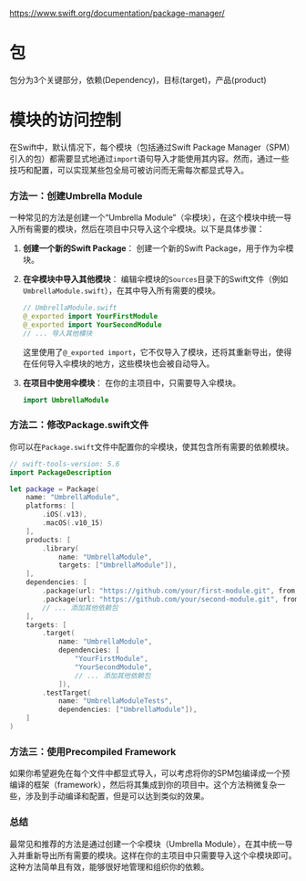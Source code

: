 https://www.swift.org/documentation/package-manager/

# 包

包分为3个关键部分，依赖(Dependency)，目标(target)，产品(product)


# 模块的访问控制

在Swift中，默认情况下，每个模块（包括通过Swift Package Manager（SPM）引入的包）都需要显式地通过`import`语句导入才能使用其内容。然而，通过一些技巧和配置，可以实现某些包全局可被访问而无需每次都显式导入。

### 方法一：创建Umbrella Module

一种常见的方法是创建一个“Umbrella Module”（伞模块），在这个模块中统一导入所有需要的模块，然后在项目中只导入这个伞模块。以下是具体步骤：

1. **创建一个新的Swift Package**：
   创建一个新的Swift Package，用于作为伞模块。

2. **在伞模块中导入其他模块**：
   编辑伞模块的`Sources`目录下的Swift文件（例如`UmbrellaModule.swift`），在其中导入所有需要的模块。

   ```swift
   // UmbrellaModule.swift
   @_exported import YourFirstModule
   @_exported import YourSecondModule
   // ... 导入其他模块
   ```

   这里使用了`@_exported import`，它不仅导入了模块，还将其重新导出，使得在任何导入伞模块的地方，这些模块也会被自动导入。

3. **在项目中使用伞模块**：
   在你的主项目中，只需要导入伞模块。

   ```swift
   import UmbrellaModule
   ```

### 方法二：修改Package.swift文件

你可以在`Package.swift`文件中配置你的伞模块，使其包含所有需要的依赖模块。

```swift
// swift-tools-version: 5.6
import PackageDescription

let package = Package(
    name: "UmbrellaModule",
    platforms: [
        .iOS(.v13),
        .macOS(.v10_15)
    ],
    products: [
        .library(
            name: "UmbrellaModule",
            targets: ["UmbrellaModule"]),
    ],
    dependencies: [
        .package(url: "https://github.com/your/first-module.git", from: "1.0.0"),
        .package(url: "https://github.com/your/second-module.git", from: "1.0.0"),
        // ... 添加其他依赖包
    ],
    targets: [
        .target(
            name: "UmbrellaModule",
            dependencies: [
                "YourFirstModule",
                "YourSecondModule",
                // ... 添加其他依赖包
            ]),
        .testTarget(
            name: "UmbrellaModuleTests",
            dependencies: ["UmbrellaModule"]),
    ]
)
```

### 方法三：使用Precompiled Framework

如果你希望避免在每个文件中都显式导入，可以考虑将你的SPM包编译成一个预编译的框架（framework），然后将其集成到你的项目中。这个方法稍微复杂一些，涉及到手动编译和配置，但是可以达到类似的效果。

### 总结

最常见和推荐的方法是通过创建一个伞模块（Umbrella Module），在其中统一导入并重新导出所有需要的模块。这样在你的主项目中只需要导入这个伞模块即可。这种方法简单且有效，能够很好地管理和组织你的依赖。